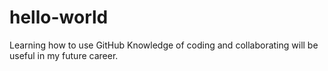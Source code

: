 # hello-world
Learning how to use GitHub
Knowledge of coding and collaborating will be useful in my future career.

